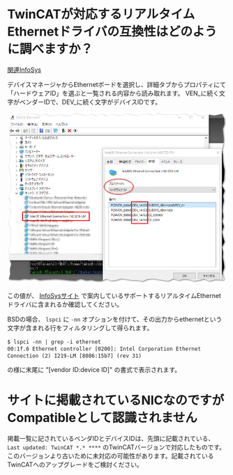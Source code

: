 # TwinCATが対応するリアルタイムEthernetドライバの互換性はどのように調べますか？

[関連InfoSys](https://infosys.beckhoff.com/content/1033/tc3_overview/9309844363.html?id=1489698440745036069)

デバイスマネージャからEthernetボードを選択し、詳細タブからプロパティにて「ハードウェアID」を選ぶと一覧される内容から読み取れます。
VEN_に続く文字がベンダーIDで、DEV_に続く文字がデバイスIDです。

![](assets/image003.png)

この値が、 [InfoSysサイト](https://infosys.beckhoff.com/content/1033/tc3_overview/9309844363.html?id=1489698440745036069) で案内しているサポートするリアルタイムEthernetドライバに含まれるか確認してください。

BSDの場合、 ``lspci`` に ``-nn`` オプションを付けて、その出力からethernetという文字が含まれる行をフィルタリングして得られます。

```shell
$ lspci -nn | grep -i ethernet
00:1f.6 Ethernet controller [0200]: Intel Corporation Ethernet Connection (2) I219-LM [8086:15b7] (rev 31)
```


の様に末尾に "[vendor ID:device ID]" の書式で表示されます。

# サイトに掲載されているNICなのですがCompatibleとして認識されません

掲載一覧に記されているベンダIDとデバイスIDは、先頭に記載されている、 ``Last updated: TwinCAT *.* ****`` のTwinCATバージョンで対応したものです。
このバージョンより古いために未対応の可能性があります。記載されているTwinCATへのアップグレードをご検討ください。
